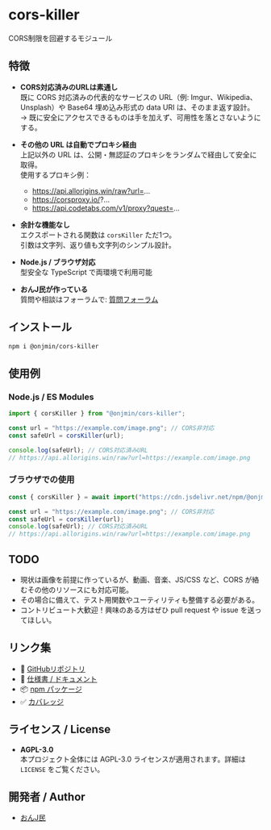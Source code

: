 # cors-killer
CORS制限を回避するモジュール

## 特徴
- **CORS対応済みのURLは素通し**  
  既に CORS 対応済みの代表的なサービスの URL（例: Imgur、Wikipedia、Unsplash）や
  Base64 埋め込み形式の data URI は、そのまま返す設計。  
  → 既に安全にアクセスできるものは手を加えず、可用性を落とさないようにする。

- **その他の URL は自動でプロキシ経由**  
  上記以外の URL は、公開・無認証のプロキシをランダムで経由して安全に取得。  
  使用するプロキシ例：
    - https://api.allorigins.win/raw?url=...
    - https://corsproxy.io/?...
    - https://api.codetabs.com/v1/proxy?quest=...

- **余計な機能なし**  
  エクスポートされる関数は `corsKiller` ただ1つ。  
  引数は文字列、返り値も文字列のシンプル設計。

- **Node.js / ブラウザ対応**  
  型安全な TypeScript で両環境で利用可能

- **おんJ民が作っている**  
  質問や相談はフォーラムで: [質問フォーラム](https://unj.netlify.app)

## インストール
```sh
npm i @onjmin/cors-killer
```

## 使用例

### Node.js / ES Modules
```ts
import { corsKiller } from "@onjmin/cors-killer";

const url = "https://example.com/image.png"; // CORS非対応
const safeUrl = corsKiller(url);

console.log(safeUrl); // CORS対応済みURL
// https://api.allorigins.win/raw?url=https://example.com/image.png
```

### ブラウザでの使用
```js
const { corsKiller } = await import("https://cdn.jsdelivr.net/npm/@onjmin/cors-killer/dist/index.min.mjs");

const url = "https://example.com/image.png"; // CORS非対応
const safeUrl = corsKiller(url);
console.log(safeUrl); // CORS対応済みURL
// https://api.allorigins.win/raw?url=https://example.com/image.png
```

## TODO
- 現状は画像を前提に作っているが、動画、音楽、JS/CSS など、CORS が絡むその他のリソースにも対応可能。
- その場合に備えて、テスト用関数やユーティリティも整備する必要がある。
- コントリビュート大歓迎！興味のある方はぜひ pull request や issue を送ってほしい。

## リンク集
- 🌟 [GitHubリポジトリ](https://github.com/onjmin/cors-killer)
- 🛫 [仕様書 / ドキュメント](https://onjmin.github.io/cors-killer)
- 📦 [npm パッケージ](https://www.npmjs.com/package/@onjmin/cors-killer)
- ✅ [カバレッジ](https://onjmin.github.io/cors-killer/coverage)

## ライセンス / License
- **AGPL-3.0**  
  本プロジェクト全体には AGPL-3.0 ライセンスが適用されます。詳細は ``LICENSE`` をご覧ください。

## 開発者 / Author
- [おんJ民](https://github.com/onjmin)
